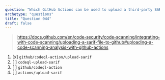 ```yaml
---
question: "Which GitHub Actions can be used to upload a third-party SARIF file?"
archetype: "questions"
title: "Question 044"
draft: false
---
```


> https://docs.github.com/en/code-security/code-scanning/integrating-with-code-scanning/uploading-a-sarif-file-to-github#uploading-a-code-scanning-analysis-with-github-actions
1. [x] `github/codeql-action/upload-sarif`
1. [ ] `codeql-upload-sarif`
1. [ ] `github/codeql-action`
1. [ ] `actions/upload-sarif`
